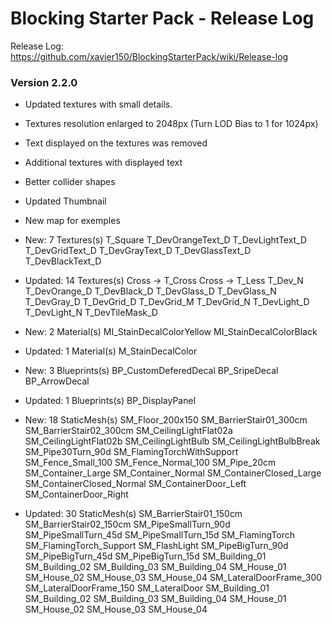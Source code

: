 # Blocking Starter Pack - Release Log
Release Log: https://github.com/xavier150/BlockingStarterPack/wiki/Release-log

### Version 2.2.0

- Updated textures with small details.
- Textures resolution enlarged to 2048px (Turn LOD Bias to 1 for 1024px)
- Text displayed on the textures was removed
- Additional textures with displayed text
- Better collider shapes
- Updated Thumbnail
- New map for exemples

- New: 7 Textures(s)
	T_Square
	T_DevOrangeText_D
	T_DevLightText_D
	T_DevGridText_D
	T_DevGrayText_D
	T_DevGlassText_D
	T_DevBlackText_D

- Updated: 14 Textures(s)
	Cross -> T_Cross
	Cross -> T_Less
	T_Dev_N
	T_DevOrange_D
	T_DevBlack_D
	T_DevGlass_D
	T_DevGlass_N
	T_DevGray_D
	T_DevGrid_D
	T_DevGrid_M
	T_DevGrid_N
	T_DevLight_D
	T_DevLight_N
	T_DevTileMask_D

- New: 2 Material(s)
	MI_StainDecalColorYellow
	MI_StainDecalColorBlack

- Updated: 1 Material(s)
	M_StainDecalColor

- New: 3 Blueprints(s)
	BP_CustomDeferedDecal
	BP_SripeDecal
	BP_ArrowDecal

- Updated: 1 Blueprints(s)
	BP_DisplayPanel

- New: 18 StaticMesh(s)
	SM_Floor_200x150
	SM_BarrierStair01_300cm
	SM_BarrierStair02_300cm
	SM_CeilingLightFlat02a
	SM_CeilingLightFlat02b
	SM_CeilingLightBulb
	SM_CeilingLightBulbBreak
	SM_Pipe30Turn_90d
	SM_FlamingTorchWithSupport
	SM_Fence_Small_100
	SM_Fence_Normal_100
	SM_Pipe_20cm
	SM_Container_Large
	SM_Container_Normal
	SM_ContainerClosed_Large
	SM_ContainerClosed_Normal
	SM_ContainerDoor_Left
	SM_ContainerDoor_Right

- Updated: 30 StaticMesh(s)
	SM_BarrierStair01_150cm
	SM_BarrierStair02_150cm
	SM_PipeSmallTurn_90d
	SM_PipeSmallTurn_45d
	SM_PipeSmallTurn_15d
	SM_FlamingTorch
	SM_FlamingTorch_Support
	SM_FlashLight
	SM_PipeBigTurn_90d
	SM_PipeBigTurn_45d
	SM_PipeBigTurn_15d
	SM_Building_01
	SM_Building_02
	SM_Building_03
	SM_Building_04
	SM_House_01
	SM_House_02
	SM_House_03
	SM_House_04
	SM_LateralDoorFrame_300
	SM_LateralDoorFrame_150
	SM_LateralDoor
	SM_Building_01
	SM_Building_02
	SM_Building_03
	SM_Building_04
	SM_House_01
	SM_House_02
	SM_House_03
	SM_House_04
